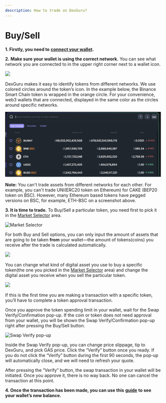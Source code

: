 ```yaml
---
description: How to trade on DexGuru?
---
```


# Buy/Sell

**1. Firstly, you need to** [**connect your wallet**](https://docs.dex.guru/how-to/connect-wallet)**.**

**2.** **Make sure your wallet is using the correct network.** You can see what network you are connected to in the upper right corner next to a wallet icon.

![](https://lh5.googleusercontent.com/EzWXGAoc7RlwTDdzMgdBt5Z7oa57PuC2uik_nsMIujK4LhvUmCTnh5LSLcB5SJHuUPO6fNB71C3MppSbYHgHhCoomD8MabTgLwiQhxPXcN0Wo5KDXLSa3Pb6Z9kvgE77YyyGnoNV)

DexGuru makes it easy to identify tokens from different networks. We use colored circles around the token’s icon. In the example below, the Binance Smart Chain token is wrapped in the orange circle. For your convenience, web3 wallets that are connected, displayed in the same color as the circles around specific networks.

![](../.gitbook/assets/image%20%2818%29.png)

**Note:** You can't trade assets from different networks for each other. For example,  you can't trade UNI\(ERC20 token on Ethereum\) for CAKE \(BEP20 token on BSC\). However, many Ethereum based tokens have pegged versions on BSC, for example, ETH-BSC on a screenshot above.

**3. It is time to trade.** To Buy/Sell a particular token, you need first to pick it in the [Market Selector](https://docs.dex.guru/features/market-selector) area.

![Market Selector](https://lh6.googleusercontent.com/kCOaE085hHNWIxRL5FrJsTyrVrNtsr2IDxgla86CO8hkQW5tSVKlTo10uhWcHK78UgABCzfB9wpsL_WpYxZADQ6TiA3NmxGNgMgea3X5gHw3Zo7NvKXx-qwooYGi1CTgrXxKPtPW)

For both Buy and Sell options, you can only input the amount of assets that are going to be taken **from** your wallet—the amount of tokens\(coins\) you receive after the trade is calculated automatically.

![](https://lh4.googleusercontent.com/2B-F1tBcOTjkOrfIiPCihaSty02XtBFVeDCZda-rhO5cMTortfZIuSJLO7ofWi6tIPMztT4NrZ7TrbnskmFdHWqEaNAhVfcSUf1wcL97NXjnvfAE3AIPXJPjzG4eLHkKl9J365RT)

You can change what kind of digital asset you use to buy a specific token\(the one you picked in the [Market Selector](https://docs.dex.guru/features/market-selector) area\) and change the digital asset you receive when you sell the particular token.

![](https://lh5.googleusercontent.com/oJvBAjLUqONgaiQT0fRxIMJHmTgbE-5nOtiutiuHbAPaDMhqpJxUKgmM7VRWC1NUXOZbZEkLuHrm9VjvVWEPxnJkbRozagzAt3uC9T_wG7PgBP_Vr5jLEz-kMHKGTT0qraPlDzHm)

If this is the first time you are making a transaction with a specific token, you’ll have to complete a token approval transaction. 

  
Once you approve the token spending limit in your wallet, wait for the Swap Verify/Confirmation pop-up. If the coin or token does not need approval from your wallet, you will be shown the Swap Verify/Confirmation pop-up right after pressing the Buy/Sell button.

![Swap Verify pop-up](https://lh6.googleusercontent.com/d1Ne1PvRopavfRzBIOPPtf233WDce91fbeNeH5H1GOVQ-N362n8ceTt1NX89ehaKrWdLRVl4Q-w6VATRi5j2w8JeC8MdZ5bSQbkc3NNBISHenC7sMHsKrLS3mfMiVkpacAHUmvDh)

Inside the Swap Verify pop-up, you can change price slippage, tip to DexGuru, and pick GAS price. Click the “Verify” button once you ready. If you do not click the “Verify” button during the first 90 seconds, the pop-up will automatically close, and we will need to refresh your quote.

After pressing the “Verify” button, the swap transaction in your wallet will be initiated. Once you approve it, there is no way back. No one can cancel the transaction at this point.

**4. Once the transaction has been made, you can use this** [**guide**](https://docs.dex.guru/how-to/see-my-wallets-balance) **to see your wallet’s new balance.**  


